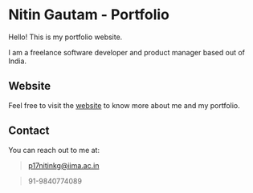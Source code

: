 # Nitin Gautam - Portfolio

Hello! This is my portfolio website.

I am a freelance software developer and product manager based out of India.

## Website

Feel free to visit the [website](https://kakashiorion.github.io/portfolio-website/) to know more about me and my portfolio.

## Contact

You can reach out to me at:
> p17nitinkg@iima.ac.in

> 91-9840774089

